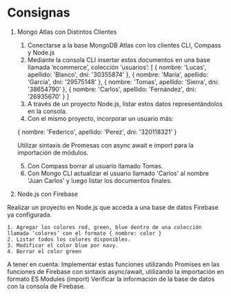 # Consignas

1. Mongo Atlas con Distintos Clientes

	1. Conectarse a la base MongoDB Atlas con los clientes CLI, Compass y Node.js
	2. Mediante la consola CLI insertar estos documentos en una base llamada ‘ecommerce’, colección ‘usuarios’:
	[
	    { nombre: 'Lucas', apellido: 'Blanco', dni: '30355874' },
	    { nombre: 'María', apellido: 'García', dni: '29575148' },
	    { nombre: 'Tomas', apellido: 'Sierra', dni: '38654790' },
	    { nombre: 'Carlos', apellido: 'Fernández', dni: '26935670' }
	]
	3. A través de un proyecto Node.js, listar estos datos representándolos en la consola.
	4. Con el mismo proyecto, incorporar un usuario más: 

	{ nombre: 'Federico', apellido: 'Perez', dni: '320118321' }
	
	Utilizar sintaxis de Promesas con async await e import para la importación de módulos.

	5. Con Compass borrar al usuario llamado Tomas.
	6. Con Mongo CLI actualizar el usuario llamado 'Carlos' al nombre 'Juan Carlos' y luego listar los documentos finales.
  
2. Node.js con Firebase

Realizar un proyecto en Node.js que acceda a una base de datos Firebase ya configurada.

	1. Agregar los colores red, green, blue dentro de una colección llamada ‘colores’ con el formato { nombre: color }
	2. Listar todos los colores disponibles.
	3. Modificar el color blue por navy.
	4. Borrar el color green

A tener en cuenta:
Implementar estas funciones utilizando Promises en las funciones de Firebase con sintaxis async/await, utilizando la importación en formato ES Modules (import)
Verificar la información de la base de datos con la consola de Firebase.
